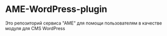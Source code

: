# AME-WordPress-plugin
Это репозиторий сервиса "АМЕ" для помощи пользователям в качестве модуля для CMS WordPress
